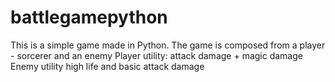 # battlegamepython

This is a simple game made in Python.
The game is composed from a player - sorcerer and an enemy
Player utility: attack damage + magic damage
Enemy utility high life and basic attack damage

